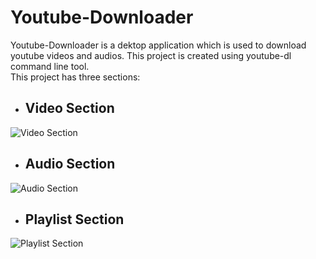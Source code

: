 # Youtube-Downloader

Youtube-Downloader is a dektop application which is used to download youtube videos and audios. This project is created using youtube-dl command line tool.<br />
This project has three sections:

* ## Video Section
![Video Section](https://github.com/divyagar/Youtube-helper/blob/main/images/video%20Section.png?raw=true)

* ## Audio Section
![Audio Section](https://github.com/divyagar/Youtube-helper/blob/main/images/audio%20section.png?raw=true)

* ## Playlist Section
![Playlist Section](https://github.com/divyagar/Youtube-helper/blob/main/images/playlist%20section.png?raw=true)
